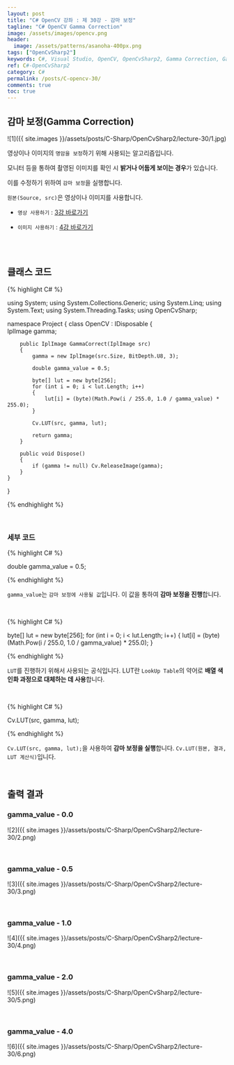 ```yaml
---
layout: post
title: "C# OpenCV 강좌 : 제 30강 - 감마 보정"
tagline: "C# OpenCV Gamma Correction"
image: /assets/images/opencv.png
header:
  image: /assets/patterns/asanoha-400px.png
tags: ["OpenCvSharp2"]
keywords: C#, Visual Studio, OpenCV, OpenCvSharp2, Gamma Correction, Gamma
ref: C#-OpenCvSharp2
category: C#
permalink: /posts/C-opencv-30/
comments: true
toc: true
---
```


## 감마 보정(Gamma Correction)

![1]({{ site.images }}/assets/posts/C-Sharp/OpenCvSharp2/lecture-30/1.jpg)

영상이나 이미지의 `명암을 보정`하기 위해 사용되는 알고리즘입니다.

모니터 등을 통하여 촬영된 이미지를 확인 시 **밝거나 어둡게 보이는 경우**가 있습니다.

이를 수정하기 위하여 `감마 보정`을 실행합니다.

`원본(Source, src)`은 영상이나 이미지를 사용합니다.

- `영상 사용하기` : [3강 바로가기][3강]

- `이미지 사용하기` : [4강 바로가기][4강]

<br>
<br>

## 클래스 코드


{% highlight C# %}

using System;
using System.Collections.Generic;
using System.Linq;
using System.Text;
using System.Threading.Tasks;
using OpenCvSharp;

namespace Project
{
    class OpenCV : IDisposable
    {  
        IplImage gamma;
         
        public IplImage GammaCorrect(IplImage src)
        {
            gamma = new IplImage(src.Size, BitDepth.U8, 3);
            
            double gamma_value = 0.5;

            byte[] lut = new byte[256];
            for (int i = 0; i < lut.Length; i++)
            {
                lut[i] = (byte)(Math.Pow(i / 255.0, 1.0 / gamma_value) * 255.0);
            }

            Cv.LUT(src, gamma, lut);

            return gamma;
        }
                   
        public void Dispose()
        {
            if (gamma != null) Cv.ReleaseImage(gamma);
        }
    }
}

{% endhighlight %}

<br>

### 세부 코드


{% highlight C# %}

double gamma_value = 0.5;

{% endhighlight %}

`gamma_value`는 `감마 보정에 사용될 값`입니다. 이 값을 통하여 **감마 보정을 진행**합니다.

<br>

{% highlight C# %}

byte[] lut = new byte[256];
for (int i = 0; i < lut.Length; i++)
{
    lut[i] = (byte)(Math.Pow(i / 255.0, 1.0 / gamma_value) * 255.0);
}

{% endhighlight %}

`LUT`를 진행하기 위해서 사용되는 공식입니다. LUT란 `LookUp Table`의 약어로 **배열 색인화 과정으로 대체하는 데 사용**합니다.

<br>

{% highlight C# %}

Cv.LUT(src, gamma, lut);

{% endhighlight %}

`Cv.LUT(src, gamma, lut);`을 사용하여 **감마 보정을 실행**합니다. `Cv.LUT(원본, 결과, LUT 계산식)`입니다.

<br>

## 출력 결과


### gamma_value - 0.0
![2]({{ site.images }}/assets/posts/C-Sharp/OpenCvSharp2/lecture-30/2.png)

<br>

### gamma_value - 0.5
![3]({{ site.images }}/assets/posts/C-Sharp/OpenCvSharp2/lecture-30/3.png)

<br>

### gamma_value - 1.0
![4]({{ site.images }}/assets/posts/C-Sharp/OpenCvSharp2/lecture-30/4.png)

<br>

### gamma_value - 2.0
![5]({{ site.images }}/assets/posts/C-Sharp/OpenCvSharp2/lecture-30/5.png)

<br>

### gamma_value - 4.0
![6]({{ site.images }}/assets/posts/C-Sharp/OpenCvSharp2/lecture-30/6.png)

[3강]: https://076923.github.io/posts/C-opencv-3/
[4강]: https://076923.github.io/posts/C-opencv-4/


